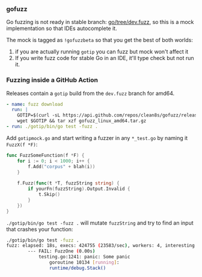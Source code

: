 ### gofuzz

Go fuzzing is not ready in stable branch: [go/tree/dev.fuzz](https://github.com/golang/go/tree/dev.fuzz),
so this is a mock implementation so that IDEs autocomplete it.

The mock is tagged as `!gofuzzbeta` so that you get the best of both worlds:
1. if you are actually running `gotip` you can fuzz but mock won't affect it
2. If you write fuzz code for stable Go in an IDE, it'll type check but not run it.

### Fuzzing inside a GitHub Action

Releases contain a `gotip` build from the `dev.fuzz` branch for amd64.

```yaml
- name: fuzz download
  run: |
    GOTIP=$(curl -sL https://api.github.com/repos/clean8s/gofuzz/releases/latest | jq -r '.assets[].browser_download_url') \
    wget $GOTIP && tar xzf gofuzz_linux_amd64.tar.gz
- run: ./gotip/bin/go test -fuzz .
```

Add `gotipmock.go` and start writing a fuzzer in any `*_test.go` by naming it `FuzzX(f *F)`:

```go
func FuzzSomeFunction(f *F) {
	for i := 0; i < 1000; i++ {
		f.Add("corpus" + blah(i))
	}
  
	f.Fuzz(func(t *T, fuzzString string) {
		if yourFn(fuzzString).Output.Invalid {
			t.Skip()
		}
	})
}
```

`./gotip/bin/go test -fuzz .` will mutate `fuzzString` and try to find an input that crashes your function:
```sh
./gotip/bin/go test -fuzz .
fuzz: elapsed: 18s, execs: 424755 (23583/sec), workers: 4, interesting: 32
        --- FAIL: FuzzOne (0.00s)
            testing.go:1241: panic: Some panic
                goroutine 10134 [running]:
                runtime/debug.Stack()
```
